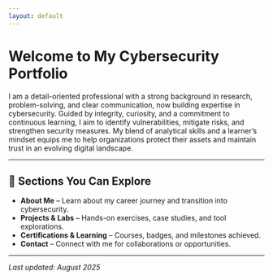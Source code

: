 ```yaml
---
layout: default
---
```


# Welcome to My Cybersecurity Portfolio

I am a detail-oriented professional with a strong background in research, problem-solving, and clear communication, now building expertise in cybersecurity. Guided by integrity, curiosity, and a commitment to continuous learning, I aim to identify vulnerabilities, mitigate risks, and strengthen security measures. My blend of analytical skills and a learner’s mindset equips me to help organizations protect their assets and maintain trust in an evolving digital landscape.

---

## 📂 Sections You Can Explore
- **About Me** – Learn about my career journey and transition into cybersecurity.  
- **Projects & Labs** – Hands-on exercises, case studies, and tool explorations.  
- **Certifications & Learning** – Courses, badges, and milestones achieved. 
- **Contact** – Connect with me for collaborations or opportunities.

---

*Last updated: August 2025*
